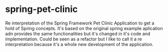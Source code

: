 # spring-pet-clinic

Re interpretation of the Spring Framework Pet Clinic Application to get a hold of Spring concepts. 
It's based on the original spring example aplication adn provides the same functionalities but it's changed in it's code and implementation. Could be seen as a refactor but I like to call it a re interpretation because it's a whole new development of the application.

